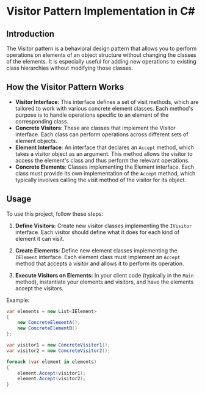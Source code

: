 # Visitor Pattern Implementation in C#

## Introduction
The Visitor pattern is a behavioral design pattern that allows you to perform operations on elements of an object structure without changing the classes of the elements. It is especially useful for adding new operations to existing class hierarchies without modifying those classes.

## How the Visitor Pattern Works
- **Visitor Interface**: This interface defines a set of visit methods, which are tailored to work with various concrete element classes. Each method's purpose is to handle operations specific to an element of the corresponding class.
- **Concrete Visitors**: These are classes that implement the Visitor interface. Each class can perform operations across different sets of element objects.
- **Element Interface**: An interface that declares an `Accept` method, which takes a visitor object as an argument. This method allows the visitor to access the element's class and thus perform the relevant operations.
- **Concrete Elements**: Classes implementing the Element interface. Each class must provide its own implementation of the `Accept` method, which typically involves calling the visit method of the visitor for its object.

## Usage
To use this project, follow these steps:

1. **Define Visitors:**
   Create new visitor classes implementing the `IVisitor` interface. Each visitor should define what it does for each kind of element it can visit.

2. **Create Elements:**
   Define new element classes implementing the `IElement` interface. Each element class must implement an `Accept` method that accepts a visitor and allows it to perform its operation.

3. **Execute Visitors on Elements:**
   In your client code (typically in the `Main` method), instantiate your elements and visitors, and have the elements accept the visitors.

Example:
```csharp
var elements = new List<IElement>
{
    new ConcreteElementA(),
    new ConcreteElementB()
};

var visitor1 = new ConcreteVisitor1();
var visitor2 = new ConcreteVisitor2();

foreach (var element in elements)
{
    element.Accept(visitor1);
    element.Accept(visitor2);
}
```

